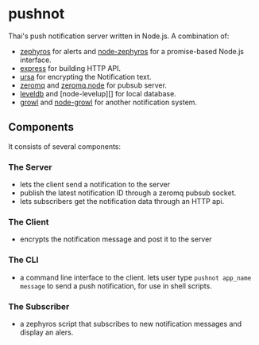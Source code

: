 pushnot
=======

Thai's push notification server written in Node.js. A combination of:

* [zephyros][] for alerts and [node-zephyros][] for a promise-based Node.js interface.
* [express][] for building HTTP API.
* [ursa][] for encrypting the Notification text.
* [zeromq][] and [zeromq.node][] for pubsub server.
* [leveldb][] and [node-levelup][] for local database.
* [growl][] and [node-growl][] for another notification system.

Components
----------

It consists of several components:


### The Server

* lets the client send a notification to the server
* publish the latest notification ID through a zeromq pubsub socket.
* lets subscribers get the notification data through an HTTP api.


### The Client

* encrypts the notification message and post it to the server


### The CLI

* a command line interface to the client.
  lets user type `pushnot app_name message` to send a push notification,
  for use in shell scripts.


### The Subscriber

* a zephyros script that subscribes to new notification messages
  and display an alers.


[zephyros]: https://github.com/sdegutis/zephyros
[node-zephyros]: https://github.com/danielepolencic/node-zephyros
[express]: http://expressjs.com/
[ursa]: https://github.com/Obvious/ursa
[zeromq]: http://zeromq.org/
[zeromq.node]: https://github.com/JustinTulloss/zeromq.node
[leveldb]: http://code.google.com/p/leveldb/
[levelup]: https://github.com/rvagg/node-levelup
[growl]: http://growl.info/
[node-growl]: https://github.com/visionmedia/node-growl

